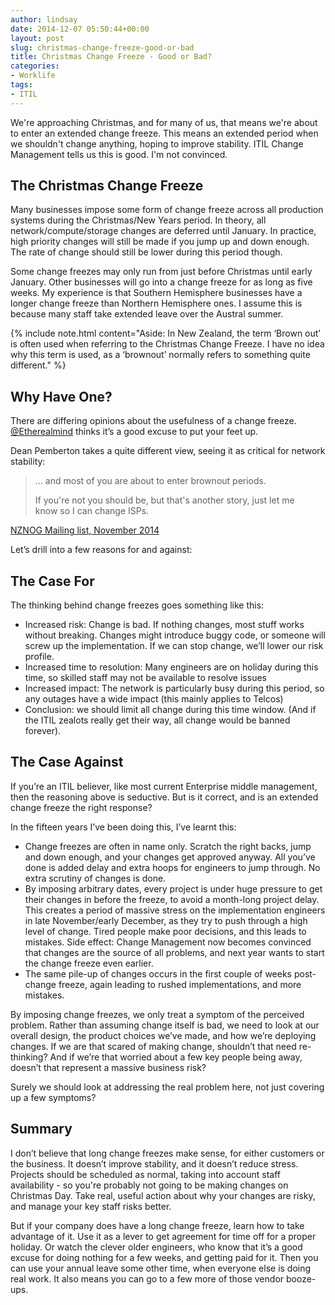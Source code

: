 ```yaml
---
author: lindsay
date: 2014-12-07 05:50:44+00:00
layout: post
slug: christmas-change-freeze-good-or-bad
title: Christmas Change Freeze - Good or Bad?
categories:
- Worklife
tags:
- ITIL
---
```


We're approaching Christmas, and for many of us, that means we're about to enter an extended change freeze. This means an extended period when we shouldn't change anything, hoping to improve stability. ITIL Change Management tells us this is good. I'm not convinced.

## The Christmas Change Freeze

Many businesses impose some form of change freeze across all production systems during the Christmas/New Years period. In theory, all network/compute/storage changes are deferred until January. In practice, high priority changes will still be made if you jump up and down enough. The rate of change should still be lower during this period though.

Some change freezes may only run from just before Christmas until early January. Other businesses will go into a change freeze for as long as five weeks. My experience is that Southern Hemisphere businesses have a longer change freeze than Northern Hemisphere ones. I assume this is because many staff take extended leave over the Austral summer.

{% include note.html content="Aside: In New Zealand, the term ‘Brown out’ is often used when referring to the Christmas Change Freeze. I have no idea why this term is used, as a ‘brownout’ normally refers to something quite different." %}

## Why Have One?

There are differing opinions about the usefulness of a change freeze. [@Etherealmind](http://etherealmind.com/) thinks it’s a good excuse to put your feet up.

Dean Pemberton takes a quite different view, seeing it as critical for network stability:

> ... and most of you are about to enter brownout periods.
>
> If you're not you should be, but that's another story, just let me know so I can change ISPs.

[NZNOG Mailing list, November 2014](http://list.waikato.ac.nz/pipermail/nznog/2014-November/021355.html)

Let’s drill into a few reasons for and against:

## The Case For

The thinking behind change freezes goes something like this:

* Increased risk: Change is bad. If nothing changes, most stuff works without breaking. Changes might introduce buggy code, or someone will screw up the implementation. If we can stop change, we’ll lower our risk profile.
* Increased time to resolution: Many engineers are on holiday during this time, so skilled staff may not be available to resolve issues
* Increased impact: The network is particularly busy during this period, so any outages have a wide impact (this mainly applies to Telcos)
* Conclusion: we should limit all change during this time window. (And if the ITIL zealots really get their way, all change would be banned forever).

## The Case Against

If you’re an ITIL believer, like most current Enterprise middle management, then the reasoning above is seductive. But is it correct, and is an extended change freeze the right response?

In the fifteen years I’ve been doing this, I’ve learnt this:

* Change freezes are often in name only. Scratch the right backs, jump and down enough, and your changes get approved anyway. All you’ve done is added delay and extra hoops for engineers to jump through. No extra scrutiny of changes is done.
* By imposing arbitrary dates, every project is under huge pressure to get their changes in before the freeze, to avoid a month-long project delay. This creates a period of massive stress on the implementation engineers in late November/early December, as they try to push through a high level of change. Tired people make poor decisions, and this leads to mistakes. Side effect: Change Management now becomes convinced that changes are the source of all problems, and next year wants to start the change freeze even earlier.
* The same pile-up of changes occurs in the first couple of weeks post-change freeze, again leading to rushed implementations, and more mistakes.

By imposing change freezes, we only treat a symptom of the perceived problem. Rather than assuming change itself is bad, we need to look at our overall design, the product choices we’ve made, and how we’re deploying changes. If we are that scared of making change, shouldn’t that need re-thinking? And if we’re that worried about a few key people being away, doesn’t that represent a massive business risk?

Surely we should look at addressing the real problem here, not just covering up a few symptoms?

## Summary

I don’t believe that long change freezes make sense, for either customers or the business. It doesn’t improve stability, and it doesn’t reduce stress. Projects should be scheduled as normal, taking into account staff availability - so you're probably not going to be making changes on Christmas Day. Take real, useful action about why your changes are risky, and manage your key staff risks better.

But if your company does have a long change freeze, learn how to take advantage of it. Use it as a lever to get agreement for time off for a proper holiday. Or watch the clever older engineers, who know that it’s a good excuse for doing nothing for a few weeks, and getting paid for it. Then you can use your annual leave some other time, when everyone else is doing real work. It also means you can go to a few more of those vendor booze-ups.
